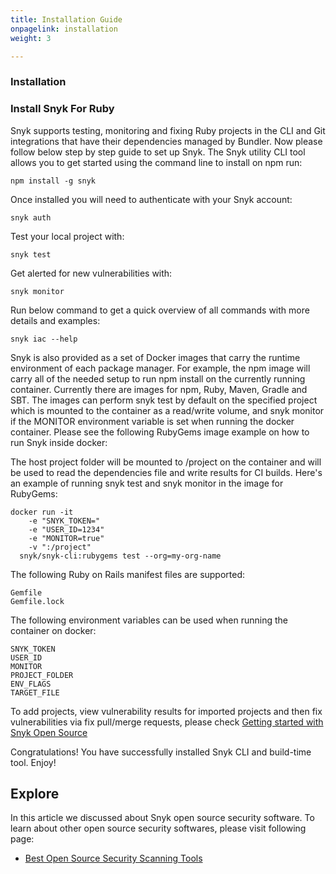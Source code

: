 ```yaml
---
title: Installation Guide
onpagelink: installation
weight: 3

---
```


### Installation

### Install Snyk For Ruby

Snyk supports testing, monitoring and fixing Ruby projects in the CLI and Git integrations that have their dependencies managed by Bundler. Now please follow below step by step guide to set up Snyk. The Snyk utility CLI tool allows you to get started using the command line to install on npm run:

    npm install -g snyk

Once installed you will need to authenticate with your Snyk account:

    snyk auth

Test your local project with:

    snyk test


Get alerted for new vulnerabilities with:

    snyk monitor


Run below command to get a quick overview of all commands with more details and examples:

    snyk iac --help

Snyk is also provided as a set of Docker images that carry the runtime environment of each package manager. For example, the npm image will carry all of the needed setup to run npm install on the currently running container. Currently there are images for npm, Ruby, Maven, Gradle and SBT. The images can perform snyk test by default on the specified project which is mounted to the container as a read/write volume, and snyk monitor if the MONITOR environment variable is set when running the docker container. Please see the following RubyGems image example on how to run Snyk inside docker:

The host project folder will be mounted to /project on the container and will be used to read the dependencies file and write results for CI builds. Here's an example of running snyk test and snyk monitor in the image for RubyGems:

    docker run -it
        -e "SNYK_TOKEN="
        -e "USER_ID=1234"
        -e "MONITOR=true"
        -v ":/project"
      snyk/snyk-cli:rubygems test --org=my-org-name


The following Ruby on Rails manifest files are supported:

    Gemfile
    Gemfile.lock


The following environment variables can be used when running the container on docker:

    SNYK_TOKEN
    USER_ID
    MONITOR
    PROJECT_FOLDER
    ENV_FLAGS
    TARGET_FILE


To add projects, view vulnerability results for imported projects and then fix vulnerabilities via fix pull/merge requests, please check [Getting started with Snyk Open Source](https://support.snyk.io/hc/en-us/articles/360014875297-Getting-started-with-Snyk-Open-Source)

Congratulations! You have successfully installed Snyk CLI and build-time tool. Enjoy!

Explore
-------

In this article we discussed about Snyk open source security software. To learn about other open source security softwares, please visit following page:

*   [Best Open Source Security Scanning Tools](https://products.containerize.com/security-testing-tools/)
